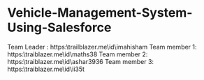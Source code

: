 # Vehicle-Management-System-Using-Salesforce
Team Leader : https:\\trailblazer.me\id\imahisham
Team member 1: https:\\traiblazer.me\id\maths38
Team member 2: https:\\traiblazer.me\id\ashar3936
Team member 3: https:\\traiblazer.me\id\ii35t
